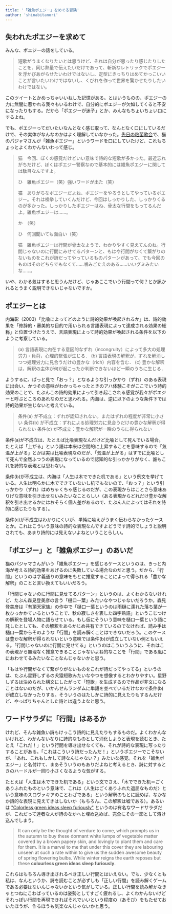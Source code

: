 ```yaml
---
title: '「雑魚ポエジー」をめぐる冒険'
author: 'shinabitanori'
---
```


## 失われたポエジーを求めて

みんな、ポエジーの話をしている。

> 短歌がうまくなりたいとは思うけど、それは自分が思ったり感じたりしたことを、同じ熱量で伝えたいだけであって、斬新なレトリックでポエジーを浮かびあがらせたいわけではないし、定型にきっちりはめてかっこいいことが言いたいわけではないし、くびれを作って世界を驚かせたりしたいわけではない。

このツイートとかめっちゃいいねした記憶がある。とはいうものの、ポエジーの力に無闇に惹かれる我々もいるわけで、自分的にポエジーが欠如してくると不安になったりもする。だから「ポエジーが迷子」とか、みんなもちょいちょい口にするよね。

でも、ポエジーってだいたいなんとなく感じ取って、なんとなく口にしているだけで、その実体がなんなのかはよく理解していなかった。[先日の粘菌歌会](http://blog.livedoor.jp/nenkinkakai/archives/10388481.html)で、猫のパジャマさんが「雑魚ポエジー」というワードを口にしていたけど、これもちょっとよくわかんないわって感じ。

> 猫　今回、ぼくの感覚だけどいい意味で詩的な短歌が多かった。最近忘れがちだけど、ぼくはポエジー警察なので基本的には雑魚ポエジーに関しては駄目なんですよ。
>
> ひ　雑魚ポエジー（笑）強いワードが出た（笑）
>
> 猫　ありがちなポエジーだよね、ポエジーをやろうとしてやっているポエジー。それは検挙していくんだけど、今回はしっかりした、しっかりくるのが多かった。しっかりしたポエジーはね、骨太な行間をもってるんだよ。雑魚ポエジーは……。
>
> か　（笑）
>
> ひ　何回聞いても面白い（笑）
>
> 猫　雑魚ポエジーは行間が骨太なようで、わかりやすく見えてんのね。行間じゃないのに行間にみせてるパターンと、もはや行間がなくて繋がりのないものをこれが詩だってやっているものパターンがあって、でも今回のものはそのどちらでもなくて……噛みごたえのある……いいグミみたいな……。

いや、わかる気はすると思うんだけど、じゃあここでいう行間って何？とか訊かれるとうまく説明できないじゃないですか。

## ポエジーとは

内海彰（2003）「比喩によってどのように詩的効果が喚起されるか」は、詩的効果を「修辞的・審美的な目的で用いられる言語表現によって達成される効果の総称」と位置づけたうえで、言語表現によって詩的効果が喚起される条件を以下のように考察している。

> \(a\) 言語表現に内在する意図的なずれ（incongruity）によって多大の処理労力・負荷，心理的緊張が生じる． \(b\) 言語表現の解釈が，ずれを解消しつつ処理労力に見合うだけの豊かな（rich）内容を含む． \(c\) 豊かな解釈は，解釈の主体が何が起こったか判断できないほど一瞬のうちに生じる．

ようするに、ぱっと見で「おっ？」となるような引っかかり（ずれ）のある表現に出会い、かつその意味がわかっちゃったときのアハ体験こそがここでいう詩的効果のことで、たぶんこの詩的効果によって引き起こされる感覚が我々がポエジーと呼ぶところのあれなのだと思われる。内海は、逆に以下のような条件下では詩的効果が生じないと考えている。

> 条件\(a\) が不成立：ずれが認知されない，またはずれの程度が非常に小さい 条件\(b\) が不成立：ずれによる処理労力に見合うだけの豊かな解釈が得られない 条件\(c\) が不成立：豊かな解釈が一瞬のうちに得られない

条件\(a\)が不成立は、たとえば比喩表現なんだけど比喩として死んでいる場合。たとえば「上がる」という語は本来は空間的に上昇することを意味するので「気温が上がる」とかは実は比喩表現なのだが、「気温が上がる」はすでに比喩として死んで全然ふつうの表現になっているので認知的な引っかかりがなく、誰もこれを詩的な表現とは思わない。

条件\(b\)が不成立は、内海は「人生は木でできた机である」という例文を挙げている。人生は明らかに木でできていないし机でもないので、「おっ？」という引っかかり（ずれ）はめちゃくちゃ感じるのだが、この表現からはことさら意味ありげな意味を引き出せないみたいなことらしい（ある表現からどれだけ豊かな解釈を引き出せるかにはおそらく個人差があるので、たぶん人によってはそれを詩的に感じたりもする）。

条件\(c\)が不成立はわかりにくいが、単純に喩えがうまく伝わらなかったケースとか。これはこういう意味の詩的な表現なんですよどうです詩的でしょうと説明されても、あまり詩的には見えないよねということらしい。

## 「ポエジー」と「雑魚ポエジー」のあいだ

猫のパジャマさんがいう「雑魚ポエジー」を感じるケースというのは、きっと内海が考える詩的効果をあげるのに失敗している場合なのだと思う。だから、「行間」というのは字義通りの意味をもとに推意することによって得られる「豊かな解釈」のことと言い換えてもいいだろう。

「行間じゃないのに行間に見せてるパターン」というのは、よくわからないけれど、たぶん森見登美彦の言う「樋口一葉」みたいなやつじゃないだろうか。森見登美彦は『有頂天家族』の作中で「樋口一葉というのは雨樋に濡れた落ち葉が一枚ひっかかているということで、秋の寂しさを表した四字熟語」というこじつけの解釈を登場人物に語らせている。もし仮にそういう意味を樋口一葉という語に託したとしても、その解釈をあらかじめ共有できているのでなければ、読み手は樋口一葉からそのような「行間」を読み解くことはできないだろう。このケースは豊かな解釈が得られないという意味では条件\(b\)が成立していない例ともいえる。「行間じゃないのに行間に見せてる」というのはこういうふうに、それはこの表現から無理なく推意できることじゃないよね的なことを「行間」である風ににおわせてるみたいなことなんじゃないかと思う。

「もはや行間がなくて繋がりがないものをこれが詩だってやってる」というのは、たぶん星野しずるの犬猿短歌みたいなやつを想像するとわかりやすい。星野しずるは決められた構文にしたがって「短歌」を生成するので作品が非文になることはないのだが、いかんせんランダムに単語を並べているだけなので条件\(b\)が成立しなかったりする。そういうのはたしかに詩的に見えたりもするんだけど、やっぱりちゃんとした詩とは違うよなと思う。

## ワードサラダに「行間」はあるか

けれど、そんな雑魚い詩もけっこう詩的に見えたりもするものだ。よくわかんないけれど、わかんないなりに詩的なものとして消化しようと表現を読むとき、たとえ「これだ！」という行間を導き出せなくても、それが詩的な表現に写ったりすることがある。「これはこういう詩だったんだ！」というポエジーでこそないが、「あれ、これもしかして詩なんじゃない？」みたいな感覚。それを「雑魚ポエジー」と名付けて、まあそういうのもありだよねと考えるとき、詩に対するときのハードルが一回り小さくなるような気がする。

たとえば「人生は木でできた机である」という文でさえ、「木でできた机＝ごくありふれたものという意味で、これは〈人生はごくありふれた退屈なものだ〉という意味のスロヴァキアのことわざである」という解釈のもとに読めば、なかなか詩的な表現に見えてきはしないか（もちろん、この解釈は嘘である）。あるいは ["Colorless green ideas sleep furiously"](https://ja.wikipedia.org/wiki/Colorless_green_ideas_sleep_furiously) というのは有名なワードサラダだが、これだって達者な人が詩のなかへと埋め込めば、完全にその一節として溶け込んでしまう。

> It can only be the thought of verdure to come, which prompts us in the autumn to buy these dormant white lumps of vegetable matter covered by a brown papery skin, and lovingly to plant them and care for them. It is a marvel to me that under this cover they are labouring unseen at such a rate within to give us the sudden awesome beauty of spring flowering bulbs. While winter reigns the earth reposes but these **colourless green ideas sleep furiously**.

これらはもちろん導き出されるべき正しい行間とはいえない。でも、少なくとも私は、なんというか、詩を読むことが必ずしも「正しい行間」を読み解くゲームである必要はないんじゃないかという気がしている。正しい行間を読み解かなきゃとつねにこわばっているのは姿勢としてすごく疲れるし、よくわかんないけどそれっぽい行間を再現できればそれでいいという程度の〈あそび〉をもたせておいたほうが、作るほうも気楽なんじゃないかと思う。

